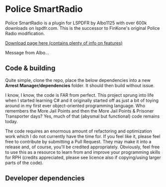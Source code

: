 # Police SmartRadio
Police SmartRadio is a plugin for LSPDFR by Albo1125 with over 600k downloads on lspdfr.com. This is the successor to FinKone's original Police Radio modification.

[Download page here (contains plenty of info on features)](#)

Message from Albo...

## Code & building
Quite simple, clone the repo, place the below dependencies into a new **Arrest Manager/dependencies** folder. It should then build without issue.

I know, I know, the code is FAR from perfect. 
This project sprung into life when I started learning C# and it originally started off as just a bit of toying around in my first ever object-oriented programming language.
Who remembers the More Jail Points and then the More Jail Points & Prisoner Transporter days? Yes, much of that (abysmal but functional) code remains today.

The code requires an enormous amount of refactoring and optimization work which I do not currently have the time for.
If you feel like it, please feel free to contribute by submitting a Pull Request. 
They may make it into a release and, of course, you'll be credited appropriately.
Obviously, feel free to use this as a resource to learn from and improve your programming skills for RPH (credits appreciated, please see licence also if copying/using larger parts of the code).

## Developer dependencies
